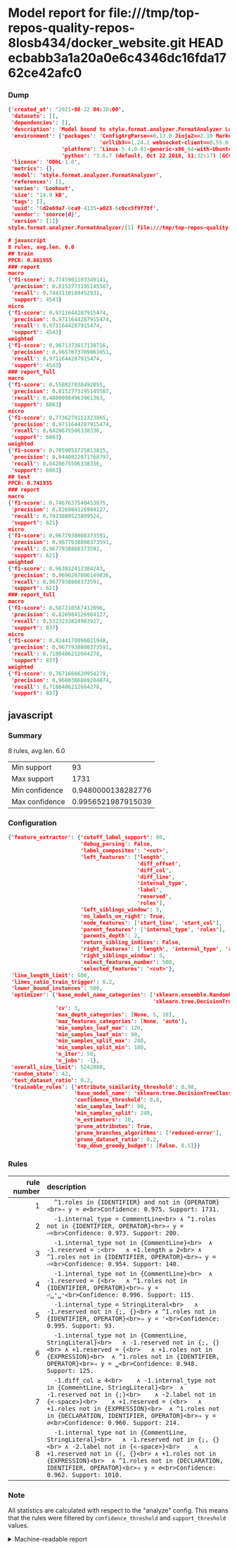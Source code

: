 # Model report for file:///tmp/top-repos-quality-repos-8losb434/docker_website.git HEAD ecbabb3a1a20a0e6c4346dc16fda1762ce42afc0

### Dump

```json
{'created_at': '2021-08-22 04:38:00',
 'datasets': [],
 'dependencies': [],
 'description': 'Model bound to style.format.analyzer.FormatAnalyzer Lookout analyzer.',
 'environment': {'packages': 'ConfigArgParse==0.13.0 Jinja2==2.10 MarkupSafe==1.1.1 PyStemmer==1.3.0 PyYAML==5.1 Pympler==0.5 SQLAlchemy==1.2.10 SQLAlchemy-Utils==0.33.3 asdf==2.3.2 bblfsh==2.12.7 boto==2.49.0 boto3==1.9.130 botocore==1.12.130 cachetools==2.0.1 certifi==2019.3.9 chardet==3.0.4 clint==0.5.1 docker==3.7.0 docker-pycreds==0.4.0 dulwich==0.19.11 grpcio==1.19.0 grpcio-tools==1.19.0 humanfriendly==4.16.1 humanize==0.5.1 idna==2.8 jmespath==0.9.4 jsonschema==2.6.0 lookout-sdk==0.4.1 lookout-sdk-ml==0.19.0 lookout-style==0.2.0 lz4==2.1.6 modelforge==0.12.1 numpy==1.16.2 packaging==19.0 pandas==0.22.0 pip==19.0.3 protobuf==3.7.0 psycopg2-binary==2.7.5 pygtrie==2.3 pyparsing==2.3.1 python-dateutil==2.8.0 python-igraph==0.7.1.post6 pytz==2019.1 requests==2.21.0 requirements-parser==0.2.0 scikit-learn==0.20.1 scikit-optimize==0.5.2 scipy==1.2.1 semantic-version==2.6.0 setuptools==40.8.0 six==1.12.0 smart-open==1.8.1 sourced-ml==0.8.2 spdx==2.5.0 stringcase==1.2.0 tabulate==0.8.2 tqdm==4.31.1 '
                             'urllib3==1.24.1 websocket-client==0.55.0 xxhash==1.3.0',
                 'platform': 'Linux-5.4.0-81-generic-x86_64-with-Ubuntu-18.04-bionic',
                 'python': '3.6.7 (default, Oct 22 2018, 11:32:17) [GCC 8.2.0]'},
 'license': 'ODbL-1.0',
 'metrics': {},
 'model': 'style.format.analyzer.FormatAnalyzer',
 'references': [],
 'series': 'Lookout',
 'size': '14.9 kB',
 'tags': [],
 'uuid': '6d2e69a7-6ca9-4135-a023-6c0cc5f9f78f',
 'vendor': 'source{d}',
 'version': [1]}
style.format.analyzer.FormatAnalyzer/[1] file:///tmp/top-repos-quality-repos-8losb434/docker_website.git ecbabb3a1a20a0e6c4346dc16fda1762ce42afc0

# javascript
8 rules, avg.len. 6.0
## train
PPCR: 0.661955
### report
macro
{'f1-score': 0.7745901103349141,
 'precision': 0.8152773195145587,
 'recall': 0.7441110189452931,
 'support': 4543}
micro
{'f1-score': 0.9711644287915474,
 'precision': 0.9711644287915474,
 'recall': 0.9711644287915474,
 'support': 4543}
weighted
{'f1-score': 0.9671373817138716,
 'precision': 0.9657673709861051,
 'recall': 0.9711644287915474,
 'support': 4543}
### report_full
macro
{'f1-score': 0.558827038492855,
 'precision': 0.8152773195145587,
 'recall': 0.48000984963961363,
 'support': 6863}
micro
{'f1-score': 0.7736279151323865,
 'precision': 0.9711644287915474,
 'recall': 0.6428675506338336,
 'support': 6863}
weighted
{'f1-score': 0.7059051725813815,
 'precision': 0.9440822071768797,
 'recall': 0.6428675506338336,
 'support': 6863}
## test
PPCR: 0.741935
### report
macro
{'f1-score': 0.7467637540453075,
 'precision': 0.826984126984127,
 'recall': 0.7023809523809524,
 'support': 621}
micro
{'f1-score': 0.9677938808373591,
 'precision': 0.9677938808373591,
 'recall': 0.9677938808373591,
 'support': 621}
weighted
{'f1-score': 0.963812412384243,
 'precision': 0.9690207806149836,
 'recall': 0.9677938808373591,
 'support': 621}
### report_full
macro
{'f1-score': 0.587210567412096,
 'precision': 0.826984126984127,
 'recall': 0.5323233824983927,
 'support': 837}
micro
{'f1-score': 0.8244170096021948,
 'precision': 0.9677938808373591,
 'recall': 0.7180406212664278,
 'support': 837}
weighted
{'f1-score': 0.7671666620954279,
 'precision': 0.9600386869204074,
 'recall': 0.7180406212664278,
 'support': 837}
```

## javascript
### Summary
8 rules, avg.len. 6.0

| | |
|-|-|
|Min support|93|
|Max support|1731|
|Min confidence|0.9480000138282776|
|Max confidence|0.9956521987915039|

### Configuration

```json
{'feature_extractor': {'cutoff_label_support': 80,
                       'debug_parsing': False,
                       'label_composites': '<cut>',
                       'left_features': ['length',
                                         'diff_offset',
                                         'diff_col',
                                         'diff_line',
                                         'internal_type',
                                         'label',
                                         'reserved',
                                         'roles'],
                       'left_siblings_window': 5,
                       'no_labels_on_right': True,
                       'node_features': ['start_line', 'start_col'],
                       'parent_features': ['internal_type', 'roles'],
                       'parents_depth': 2,
                       'return_sibling_indices': False,
                       'right_features': ['length', 'internal_type', 'reserved', 'roles'],
                       'right_siblings_window': 5,
                       'select_features_number': 500,
                       'selected_features': '<cut>'},
 'line_length_limit': 500,
 'lines_ratio_train_trigger': 0.2,
 'lower_bound_instances': 500,
 'optimizer': {'base_model_name_categories': ['sklearn.ensemble.RandomForestClassifier',
                                              'sklearn.tree.DecisionTreeClassifier'],
               'cv': 3,
               'max_depth_categories': [None, 5, 10],
               'max_features_categories': [None, 'auto'],
               'min_samples_leaf_max': 120,
               'min_samples_leaf_min': 90,
               'min_samples_split_max': 240,
               'min_samples_split_min': 180,
               'n_iter': 50,
               'n_jobs': -1},
 'overall_size_limit': 5242880,
 'random_state': 42,
 'test_dataset_ratio': 0.2,
 'trainable_rules': {'attribute_similarity_threshold': 0.98,
                     'base_model_name': 'sklearn.tree.DecisionTreeClassifier',
                     'confidence_threshold': 0.8,
                     'min_samples_leaf': 90,
                     'min_samples_split': 240,
                     'n_estimators': 10,
                     'prune_attributes': True,
                     'prune_branches_algorithms': ['reduced-error'],
                     'prune_dataset_ratio': 0.2,
                     'top_down_greedy_budget': [False, 0.5]}}
```

### Rules

| rule number | description |
|----:|:-----|
| 1 | `  ^1.roles in {IDENTIFIER} and not in {OPERATOR}<br>⇒ y = ∅<br>Confidence: 0.975. Support: 1731.` |
| 2 | `  -1.internal_type = CommentLine<br>	∧ ^1.roles not in {IDENTIFIER, OPERATOR}<br>⇒ y = ⏎<br>Confidence: 0.973. Support: 200.` |
| 3 | `  -1.internal_type not in {CommentLine}<br>	∧ -1.reserved = ;<br>	∧ +1.length ≥ 2<br>	∧ ^1.roles not in {IDENTIFIER, OPERATOR}<br>⇒ y = ⏎<br>Confidence: 0.954. Support: 140.` |
| 4 | `  -1.internal_type not in {CommentLine}<br>	∧ -1.reserved = {<br>	∧ ^1.roles not in {IDENTIFIER, OPERATOR}<br>⇒ y = ⏎␣⁺␣⁺<br>Confidence: 0.996. Support: 115.` |
| 5 | `  -1.internal_type = StringLiteral<br>	∧ -1.reserved not in {;, {}<br>	∧ ^1.roles not in {IDENTIFIER, OPERATOR}<br>⇒ y = '<br>Confidence: 0.995. Support: 93.` |
| 6 | `  -1.internal_type not in {CommentLine, StringLiteral}<br>	∧ -1.reserved not in {;, {}<br>	∧ +1.reserved = {<br>	∧ +1.roles not in {EXPRESSION}<br>	∧ ^1.roles not in {IDENTIFIER, OPERATOR}<br>⇒ y = ␣<br>Confidence: 0.948. Support: 125.` |
| 7 | `  -1.diff_col ≥ 4<br>	∧ -1.internal_type not in {CommentLine, StringLiteral}<br>	∧ -1.reserved not in {;}<br>	∧ -2.label not in {<-space>}<br>	∧ +1.reserved = (<br>	∧ +1.roles not in {EXPRESSION}<br>	∧ ^1.roles not in {DECLARATION, IDENTIFIER, OPERATOR}<br>⇒ y = ∅<br>Confidence: 0.960. Support: 214.` |
| 8 | `  -1.internal_type not in {CommentLine, StringLiteral}<br>	∧ -1.reserved not in {;, {}<br>	∧ -2.label not in {<-space>}<br>	∧ +1.reserved not in {(, {}<br>	∧ +1.roles not in {EXPRESSION}<br>	∧ ^1.roles not in {DECLARATION, IDENTIFIER, OPERATOR}<br>⇒ y = ∅<br>Confidence: 0.962. Support: 1010.` |

### Note
All statistics are calculated with respect to the "analyze" config. This means that the rules were filtered by
`confidence_threshold` and `support_threshold` values.

<details>
    <summary>Machine-readable report</summary>
```json
{"javascript": {"avg_rule_len": 6.0, "max_conf": 0.9956521987915039, "max_support": 1731, "min_conf": 0.9480000138282776, "min_support": 93, "num_rules": 8}}
```
</details>
